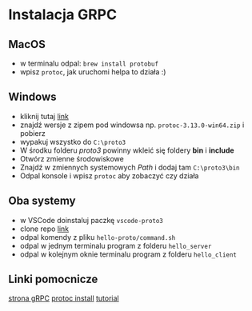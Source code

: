 # Instalacja GRPC

## MacOS
* w terminalu odpal: `brew install protobuf`
* wpisz `protoc`, jak uruchomi helpa to działa :)

## Windows
* kliknij tutaj [link](https://github.com/google/protobuf/releases)
* znajdź wersje z zipem pod windowsa np. `protoc-3.13.0-win64.zip` i pobierz
* wypakuj wszystko do `C:\proto3`
* W środku  folderu  *proto3* powinny wkleić się foldery **bin** i **include**
* Otwórz zmienne środowiskowe 
* Znajdź w zmiennych systemowych *Path* i dodaj tam `C:\proto3\bin`
* Odpal konsole i wpisz `protoc` aby zobaczyć czy działa


## Oba systemy

* w VSCode doinstaluj paczkę `vscode-proto3`
* clone repo [link]()
* odpal komendy z pliku `hello-proto/command.sh`
* odpal w jednym terminalu program z folderu `hello_server`
* odpal w kolejnym oknie terminalu program z folderu `hello_client`

## Linki pomocnicze 
[strona gRPC](https://grpc.io/docs/languages/go/)
[protoc install](https://grpc.io/docs/protoc-installation/)
[tutorial](https://tutorialedge.net/golang/go-grpc-beginners-tutorial/#prerequisites)